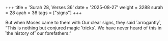 +++
title = 'Surah 28, Verses 36'
date = '2025-08-27'
weight = 3288
surah = 28
ayah = 36
tags = ["signs"]
+++

But when Moses came to them with Our clear signs, they said ˹arrogantly˺, “This is nothing but conjured magic ˹tricks˺. We have never heard of this in ˹the history of˺ our forefathers.”